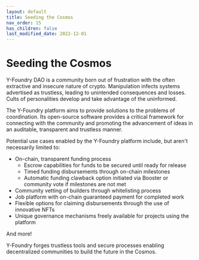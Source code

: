 ```yaml
---
layout: default
title: Seeding the Cosmos
nav_order: 15
has_children: false
last_modified_date: 2022-12-01
---
```


Seeding the Cosmos
=======================

Y-Foundry DAO is a community born out of frustration with the often extractive and insecure nature of crypto. Manipulation infects systems advertised as trustless, leading to unintended consequences and losses. Cults of personalities develop and take advantage of the uninformed.

The Y-Foundry platform aims to provide solutions to the problems of coordination. Its open-source software provides a critical framework for connecting with the community and promoting the advancement of ideas in an auditable, transparent and trustless manner.

Potential use cases enabled by the Y-Foundry platform include, but aren't necessarily limited to:
- On-chain, transparent funding process
    - Escrow capabilities for funds to be secured until ready for release
    - Timed funding disbursements through on-chain milestones
    - Automatic funding clawback option initiated via Booster or community vote if milestones are not met
- Community vetting of builders through whitelisting process 
- Job platform with on-chain guaranteed payment for completed work
- Flexible options for claiming disbursements through the use of innovative NFTs
- Unique governance mechanisms freely available for projects using the platform


And more!


Y-Foundry forges trustless tools and secure processes enabling decentralized communities to build the future in the Cosmos.
